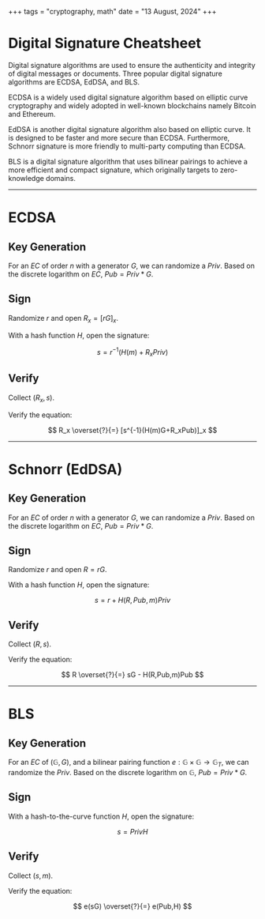 +++
tags = "cryptography, math"
date = "13 August, 2024"
+++

# Digital Signature Cheatsheet

Digital signature algorithms are used to ensure the authenticity and integrity of digital messages or documents. Three popular digital signature algorithms are ECDSA, EdDSA, and BLS.

ECDSA is a widely used digital signature algorithm based on elliptic curve cryptography and widely adopted in well-known blockchains namely Bitcoin and Ethereum.

EdDSA is another digital signature algorithm also based on elliptic curve. It is designed to be faster and more secure than ECDSA. Furthermore, Schnorr signature is more friendly to multi-party computing than ECDSA.

BLS is a digital signature algorithm that uses bilinear pairings to achieve a more efficient and compact signature, which originally targets to zero-knowledge domains.

---

# ECDSA

## Key Generation

For an $EC$ of order $n$ with a generator $G$, we can randomize a $Priv$. Based on the discrete logarithm on $EC$, $Pub = Priv*G$.

## Sign

Randomize $r$ and open $R_x=[rG]_x$.

With a hash function $H$, open the signature:

$$
s = r^{-1}(H(m)+R_xPriv)
$$

## Verify

Collect $(R_x,s)$.

Verify the equation:

$$
R_x \overset{?}{=} [s^{-1}(H(m)G+R_xPub)]_x
$$

---

# Schnorr (EdDSA)

## Key Generation

For an $EC$ of order $n$ with a generator $G$, we can randomize a $Priv$. Based on the discrete logarithm on $EC$, $Pub = Priv*G$.

## Sign

Randomize $r$ and open $R=rG$.

With a hash function $H$, open the signature:

$$
s = r + H(R,Pub,m)Priv
$$

## Verify

Collect $(R,s)$.

Verify the equation:

$$
R \overset{?}{=} sG - H(R,Pub,m)Pub
$$

---

# BLS

## Key Generation

For an $EC$ of $(\mathbb{G},G)$, and a bilinear pairing function $e: \mathbb{G} \times \mathbb{G} \rightarrow \mathbb{G}_T$, we can randomize the $Priv$. Based on the discrete logarithm on $\mathbb{G}$, $Pub = Priv*G$.

## Sign

With a hash-to-the-curve function $H$, open the signature:

$$
s=PrivH
$$

## Verify

Collect $(s,m)$.

Verify the equation:

$$
e(sG) \overset{?}{=} e(Pub,H)
$$
